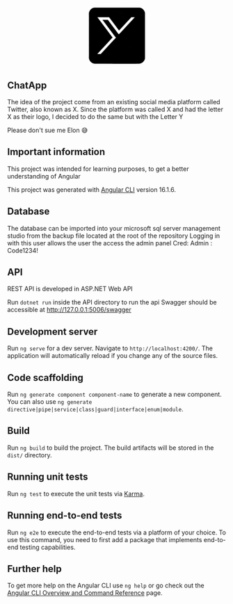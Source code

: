<h1 align="center">
  <img src="https://raw.githubusercontent.com/Danman05/ChatApp/master/src/assets/Ylogo.png" width="130" height="130" alt="AppLogo">
</h1>

## ChatApp

The idea of the project come from an existing social media platform called Twitter, also known as X. Since the platform was called X and had the letter X as their logo, I decided to do the same but with the Letter Y

Please don't sue me Elon 😅

## Important information

This project was intended for learning purposes, to get a better understanding of Angular

This project was generated with [Angular CLI](https://github.com/angular/angular-cli) version 16.1.6.

## Database

The database can be imported into your microsoft sql server management studio from the backup file located at the root of the repository
Logging in with this user allows the user the access the admin panel
Cred: Admin : Code1234! 

## API

REST API is developed in ASP.NET Web API

Run `dotnet run` inside the API directory to run the api
Swagger should be accessible at http://127.0.0.1:5006/swagger


## Development server

Run `ng serve` for a dev server. Navigate to `http://localhost:4200/`. The application will automatically reload if you change any of the source files.

## Code scaffolding

Run `ng generate component component-name` to generate a new component. You can also use `ng generate directive|pipe|service|class|guard|interface|enum|module`.

## Build

Run `ng build` to build the project. The build artifacts will be stored in the `dist/` directory.

## Running unit tests

Run `ng test` to execute the unit tests via [Karma](https://karma-runner.github.io).

## Running end-to-end tests
Run `ng e2e` to execute the end-to-end tests via a platform of your choice. To use this command, you need to first add a package that implements end-to-end testing capabilities.

## Further help

To get more help on the Angular CLI use `ng help` or go check out the [Angular CLI Overview and Command Reference](https://angular.io/cli) page.
